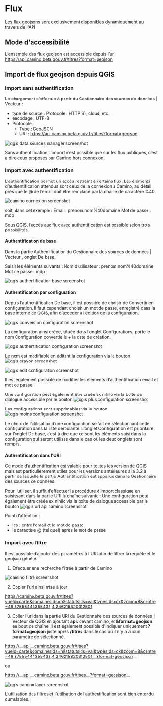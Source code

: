 # Flux

Les flux geojsons sont exclusivement disponibles dynamiquement au travers de l'API

## Mode d'accessibilité

L’ensemble des flux geojson est accessible depuis l’url https://api.camino.beta.gouv.fr/titres?format=geojson

## Import de flux geojson depuis QGIS

### Import sans authentification

Le chargement s’effectue à partir du Gestionnaire des sources de données | Vecteur : 

- type de source : Protocole : HTTP(S), cloud, etc. 
- encodage : UTF-8
- Protocole :
  - Type : GeoJSON
  - URI : https://api.camino.beta.gouv.fr/titres?format=geojson

![qgis data sources manager screenshot](qgis-data-sources-manager-screenshot.png)

Sans authentification, l’import n’est possible que sur les flux publiques, c’est à dire ceux proposés par Camino hors connexion.

### Import avec authentification

L’authentification permet un accès restreint à certains flux.
Les éléments d’authentification attendus sont ceux de la connexion à Camino, au détail près que le @ de l’email doit être remplacé par la chaine de caractère %40.

![camino connexion screenshot](camino-connexion-screenshot.png)

soit, dans cet exemple :
Email : prenom.nom%40domaine
Mot de passe : mdp

Sous QGIS, l’accès aux flux avec authentification est possible selon trois possibilités.

#### Authentification de base

Dans la partie Authentification du Gestionnaire des sources de données | Vecteur , onglet De base.

Saisir les éléments suivants :
Nom d’utilisateur : prenom.nom%40domaine
Mot de passe : mdp

![qgis authentification base screenshot](qgis-authentification-base-screenshot.png)

#### Authentification par configuration

Depuis l’authentification De base, il est possible de choisir de Convertir en configuration.
Il faut cependant choisir un mot de passe, enregistré dans la base interne de QGIS, afin d’accéder à l’édition de la configuration.

![qgis conversion configuration screenshot](qgis-conversion-configuration-screenshot.png)

La configuration ainsi créée, située dans l’onglet Configurations, porte le nom Configuration convertie le + la date de création.

![qgis authentification configuration screenshot](qgis-authentification-configuration-screenshot.png)

Le nom est modifiable en éditant la configuration via le bouton ![qgis crayon screenshot](qgis-crayon-screenshot.png)

![qgis edit configuration screenshot](qgis-edit-configuration-screenshot.png)

Il est également possible de modifier les éléments d’authentification email et mot de passe.

Une configuration peut également être créée ex nihilo via la boîte de dialogue accessible par le bouton ![qgis plus configuration screenshot](qgis-plus-configuration-screenshot.png)

Les configurations sont supprimables via le bouton ![qgis moins configuration screenshot](qgis-moins-configuration-screenshot.png)

Le choix de l’utilisation d’une configuration se fait en sélectionnant cette configuration dans la liste déroulante. 
L’onglet Configuration est prioritaire sur l’onglet De base, c’est à dire que ce sont les éléments saisi dans la configuration qui seront utilisés dans le cas où les deux onglets sont remplis.

#### Authentification dans l’URI
Ce mode d’authentification est valable pour toutes les version de QGIS, mais est particulièrement utiles pour les versions antérieures à la 3.2 à partir de laquelle la partie Authentification est apparue dans le Gestionnaire des sources de données.

Pour l’utiliser, il suffit d’effectuer la procédure d’import classique en saisissant dans la partie URI la chaîne suivante :
Une configuration peut également être créée ex nihilo via la boîte de dialogue accessible par le bouton ![qgis url api camino screenshot](qgis-url-api-camino-screenshot.png)

Point d’attention :
- les : entre l’email et le mot de passe
- le caractère @ (tel quel) après le mot de passe

### Import avec filtre
Il est possible d’ajouter des paramètres à l’URI afin de filtrer la requête et le geojson généré.
1. Effectuer une recherche filtrée à partir de Camino

![camino filtre screenshot](camino-filtre-screenshot.png)

2. Copier l’url ainsi mise à jour

https://camino.beta.gouv.fr/titres?vueId=carte&domainesIds=h&statutsIds=val&typesIds=cx&zoom=8&centre=48.87555444355432,4.246215820312501

3. Coller l’url dans la partie URI du Gestionnaire des sources de données | Vecteur de QGIS en ajoutant __api.__ devant camino, et __&format=geojson__ en bout de chaîne.
Il est également possible d'indiquer uniquement __?format=geojson__ juste après __/titres__ dans le cas où il n'y a aucun paramètre de sélectionné.

https://__api.__camino.beta.gouv.fr/titres?vueId=carte&domainesIds=h&statutsIds=val&typesIds=cx&zoom=8&centre=48.87555444355432,4.246215820312501__&format=geosjson__

ou

https://__api.__camino.beta.gouv.fr/titres__?format=geosjson__

![qgis camino layer screenshot](qgis-camino-layer-screenshot.png)

L’utilisation des filtres et l'utilisation de l’authentification sont bien entendu cumulables.